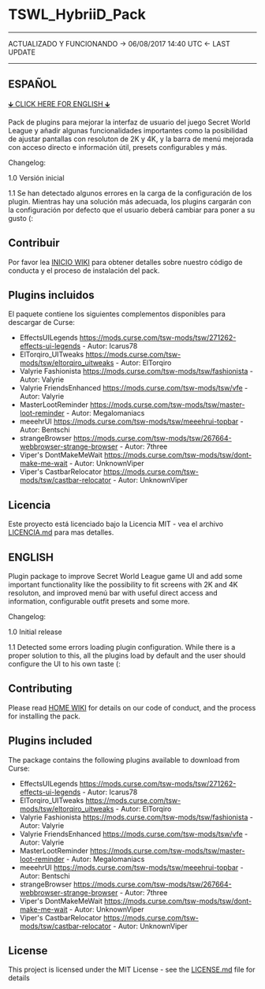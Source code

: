 # TSWL_HybriiD_Pack
___
ACTUALIZADO Y FUNCIONANDO -> 06/08/2017 14:40 UTC <- LAST UPDATE           
___

## ESPAÑOL
[🡳 CLICK HERE FOR ENGLISH 🡳](https://github.com/HybriiDuo/TSWL_HybriiD_Pack/blob/master/README.md#english) 

Pack de plugins para mejorar la interfaz de usuario del juego Secret World League y añadir algunas funcionalidades importantes como la posibilidad de ajustar pantallas con resoluton de 2K y 4K, y la barra de menú mejorada con acceso directo e información útil, presets configurables y más.

Changelog:

1.0 Versión inicial

1.1 Se han detectado algunos errores en la carga de la configuración de los plugin. Mientras hay una solución más adecuada, los plugins cargarán con la configuración por defecto que el usuario deberá cambiar para poner a su gusto (:

## Contribuir

Por favor lea [INICIO WIKI](https://github.com/HybriiDuo/TSWL_HybriiD_Pack/wiki) para obtener detalles sobre nuestro código de conducta y el proceso de instalación del pack.

## Plugins incluidos
El paquete contiene los siguientes complementos disponibles para descargar de Curse: 

- EffectsUILegends https://mods.curse.com/tsw-mods/tsw/271262-effects-ui-legends  - Autor: Icarus78
- ElTorqiro_UITweaks https://mods.curse.com/tsw-mods/tsw/eltorqiro_uitweaks   - Autor: ElTorqiro
- Valyrie Fashionista https://mods.curse.com/tsw-mods/tsw/fashionista   - Autor: Valyrie
- Valyrie FriendsEnhanced https://mods.curse.com/tsw-mods/tsw/vfe   - Autor: Valyrie
- MasterLootReminder https://mods.curse.com/tsw-mods/tsw/master-loot-reminder   - Autor: Megalomaniacs
- meeehrUI https://mods.curse.com/tsw-mods/tsw/meeehrui-topbar  - Autor: Bentschi
- strangeBrowser https://mods.curse.com/tsw-mods/tsw/267664-webbrowser-strange-browser - Autor: 7three
- Viper's DontMakeMeWait https://mods.curse.com/tsw-mods/tsw/dont-make-me-wait  - Autor: UnknownViper
- Viper's CastbarRelocator https://mods.curse.com/tsw-mods/tsw/castbar-relocator - Autor: UnknownViper

## Licencia

Este proyecto está licenciado bajo la Licencia MIT - vea el archivo [LICENCIA.md](https://github.com/HybriiDuo/TSWL_HybriiD_Pack/blob/master/LICENCIA) para mas detalles.


## ENGLISH
Plugin package to improve Secret World League game UI and add some important functionality like the possibility to fit screens with 2K and 4K resoluton, and improved menú bar with useful direct access and information, configurable outfit presets and some more. 

Changelog:

1.0 Initial release

1.1 Detected some errors loading plugin configuration. While there is a proper solution to this, all the plugins load by default and the user should configure the UI to his own taste (:


## Contributing

Please read [HOME WIKI](https://github.com/HybriiDuo/TSWL_HybriiD_Pack/wiki) for details on our code of conduct, and the process for installing the pack.

## Plugins included
The package contains the following plugins available to download from Curse:

- EffectsUILegends https://mods.curse.com/tsw-mods/tsw/271262-effects-ui-legends  - Autor: Icarus78
- ElTorqiro_UITweaks https://mods.curse.com/tsw-mods/tsw/eltorqiro_uitweaks   - Autor: ElTorqiro
- Valyrie Fashionista https://mods.curse.com/tsw-mods/tsw/fashionista   - Autor: Valyrie
- Valyrie FriendsEnhanced https://mods.curse.com/tsw-mods/tsw/vfe   - Autor: Valyrie
- MasterLootReminder https://mods.curse.com/tsw-mods/tsw/master-loot-reminder   - Autor: Megalomaniacs
- meeehrUI https://mods.curse.com/tsw-mods/tsw/meeehrui-topbar  - Autor: Bentschi
- strangeBrowser https://mods.curse.com/tsw-mods/tsw/267664-webbrowser-strange-browser - Autor: 7three
- Viper's DontMakeMeWait https://mods.curse.com/tsw-mods/tsw/dont-make-me-wait  - Autor: UnknownViper
- Viper's CastbarRelocator https://mods.curse.com/tsw-mods/tsw/castbar-relocator - Autor: UnknownViper

## License

This project is licensed under the MIT License - see the [LICENSE.md](https://github.com/HybriiDuo/TSWL_HybriiD_Pack/blob/master/LICENSE) file for details


